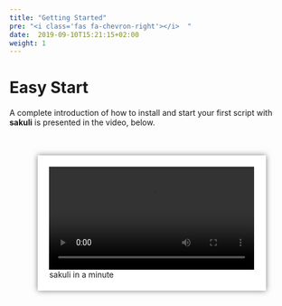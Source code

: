 ```yaml
---
title: "Getting Started"
pre: "<i class='fas fa-chevron-right'></i>  "
date:  2019-09-10T15:21:15+02:00
weight: 1
---
```


# Easy Start
A complete introduction of how to install and start your first script with **sakuli** is presented in the video, below.

<div style="background-color: #fff; padding: 20px; box-shadow: 0px 0px 10px #7C7C7B; margin-left: 10%; margin-right: 10%; margin-top: 50px; margin-bottom: 0%">
    <video width="100%" style='margin: 0' controls >
        <source src="/Docs/videos/GettingStarted.mp4" type="video/mp4">
        Your browser does not support the video tag.
    </video>
    <div background-color: #fff;>sakuli in a minute</div>
</div>


